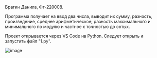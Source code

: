 Брагин Данила, Фт-220008.

Программа получает на ввод два числа, выводит их сумму, разность, произведение, среднее арифметическое, разность максимального и минимального по модулю и частное с точностью до сотых.

Проект открывается через VS Code на Python. Следует открыть и запустить файл "1.py".

![image](https://github.com/scoundrel-343/prikladnoe-programmirovanie/assets/146209505/d3f69944-d715-42d9-bddf-d19b4832c064)
